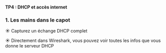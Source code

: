 #### TP4 : DHCP et accès internet
### 1. Les mains dans le capot
☀️ Capturez un échange DHCP complet

☀️ Directement dans Wireshark, vous pouvez voir toutes les infos que vous donne  le serveur DHCP


```powershell
